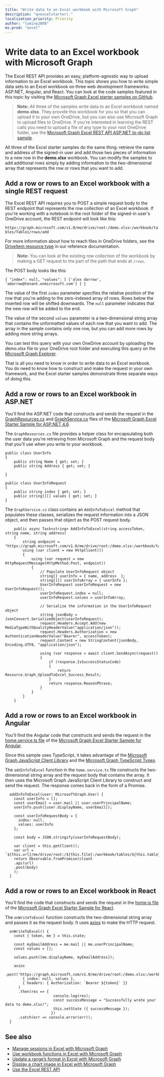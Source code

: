 ```yaml
---
title: "Write data to an Excel workbook with Microsoft Graph"
description: "q=excelstarter)."
localization_priority: Priority
author: "lumine2008"
ms.prod: "excel"
---
```


# Write data to an Excel workbook with Microsoft Graph

The Excel REST API provides an easy, platform-agnostic way to upload information to an Excel workbook. This topic shows you how to write simple data sets to an Excel workbook on three web development frameworks: ASP.NET, Angular, and React. You can look at the code samples featured in this topic by visiting the [Microsoft Graph Excel starter samples on GitHub](https://github.com/microsoftgraph?utf8=%E2%9C%93&q=excelstarter).

> **Note:** All three of the samples write data to an Excel workbook named **demo.xlsx**. They provide this workbook for you so that you can upload it to your own OneDrive, but you can also use Microsoft Graph to upload files to OneDrive. If you're interested in learning the REST calls you need to upload a file of any type to your root OneDrive folder, see the [Microsoft Graph Excel REST API ASP.NET to-do list sample](https://github.com/microsoftgraph/aspnet-todo-rest-sample).

All three of the Excel starter samples do the same thing: retrieve the name and address of the signed-in user and add those two pieces of information to a new row in the **demo.xlsx** workbook. You can modify the samples to add additional rows simply by adding information to the two-dimensional array that represents the row or rows that you want to add.

## Add a row or rows to an Excel workbook with a single REST request

The Excel REST API requires you to POST a simple request body to the REST endpoint that represents the row collection of an Excel workbook. If you're working with a notebook in the root folder of the signed-in user's OneDrive account, the REST endpoint will look like this:

`https://graph.microsoft.com/v1.0/me/drive/root:/demo.xlsx:/workbook/tables/Table1/rows/add`

For more information about how to reach files in OneDrive folders, see the [DriveItem resource type](/graph/api/resources/driveitem?view=graph-rest-1.0) in our reference documentation.

> **Note:** You can look at the existing row collection of the workbook by making a GET request to the part of the path that ends at `/rows`.

The POST body looks like this:

`{
  "index": null,
  "values": [
    ['alex darrow', 'adarrow@tenant.onmicrosoft.com']
  ]
}`

The value of the first `index` parameter specifies the relative position of the row that you're adding to the zero-indexed array of rows. Rows below the inserted row will be shifted downwards. The `null` parameter indicates that the new row will be added to the end.

The value of the second `values` parameter is a two-dimensional string array that contains the unformatted values of each row that you want to add. The array in the sample contains only one row, but you can add more rows by adding more string arrays.

You can test this query with your own OneDrive account by uploading the demo.xlsx file to your OneDrive root folder and executing this query on the [Microsoft Graph Explorer](https://developer.microsoft.com/graph/graph-explorer).

That is all you need to know in order to write data to an Excel workbook. You do need to know how to construct and make the request in your own framework, and the Excel starter samples demonstrate three separate ways of doing this.

## Add a row or rows to an Excel workbook in ASP.NET

You'll find the ASP.NET code that constructs and sends the request in the [GraphResources.cs](https://github.com/microsoftgraph/aspnet-excelstarter-sample/blob/master/Microsoft%20Graph%20Excel%20REST%20ASPNET/Models/GraphResources.cs) and [GraphService.cs](https://github.com/microsoftgraph/aspnet-excelstarter-sample/blob/master/Microsoft%20Graph%20Excel%20REST%20ASPNET/Models/GraphService.cs) files of the [Microsoft Graph Excel Starter Sample for ASP.NET 4.6](https://github.com/microsoftgraph/aspnet-excelstarter-sample).

The `GraphResources.cs` file provides a helper class for encapsulating both the user data you're retrieving from Microsoft Graph and the request body that you'll use when you write to your workbook.

    public class UserInfo
    {
        public string Name { get; set; }
        public string Address { get; set; }

    }

    public class UserInfoRequest
    {
        public string index { get; set; }
        public string[][] values { get; set; }
    }

The `GraphService.cs` class contains an `AddInfoToExcel` method that populates these classes, serializes the request information into a JSON object, and then passes that object as the POST request body.

        public async Task<string> AddInfoToExcel(string accessToken, string name, string address)
        {
            string endpoint = "https://graph.microsoft.com/v1.0/me/drive/root:/demo.xlsx:/workbook/tables/Table1/rows/add";
            using (var client = new HttpClient())
            {
                using (var request = new HttpRequestMessage(HttpMethod.Post, endpoint))
                {
                    // Populate UserInfoRequest object
                    string[] userInfo = { name, address  };
                    string[][] userInfoArray = { userInfo };
                    UserInfoRequest userInfoRequest = new UserInfoRequest();
                    userInfoRequest.index = null;
                    userInfoRequest.values = userInfoArray;

                    // Serialize the information in the UserInfoRequest object
                    string jsonBody = JsonConvert.SerializeObject(userInfoRequest);
                    request.Headers.Accept.Add(new MediaTypeWithQualityHeaderValue("application/json"));
                    request.Headers.Authorization = new AuthenticationHeaderValue("Bearer", accessToken);
                    request.Content = new StringContent(jsonBody, Encoding.UTF8, "application/json");

                    using (var response = await client.SendAsync(request))
                    {
                        if (response.IsSuccessStatusCode)
                        {
                            return Resource.Graph_UploadToExcel_Success_Result;
                        }
                        return response.ReasonPhrase;
                    }
                }
            }
        }

## Add a row or rows to an Excel workbook in Angular

You'll find the Angular code that constructs and sends the request in the [home.service.ts file](https://github.com/microsoftgraph/angular-excelstarter-sample/blob/master/src/app/home/home.service.ts) of the [Microsoft Graph Excel Starter Sample for Angular](https://github.com/microsoftgraph/angular-excelstarter-sample).

Since this sample uses TypeScript, it takes advantage of the [Microsoft Graph JavaScript Client Library](https://github.com/microsoftgraph/msgraph-sdk-javascript) and the [
Microsoft Graph TypeScript Types](https://github.com/microsoftgraph/msgraph-typescript-typings).

The `addInfoToExcel` function in the `home.service.ts` file constructs the two-dimensional string array and the request body that contains the array. It then uses the Microsoft Graph JavaScript Client Library to construct and send the request. The response comes back in the form of a Promise.

      addInfoToExcel(user: MicrosoftGraph.User) {
        const userInfo = [];
        const userEmail = user.mail || user.userPrincipalName;    
        userInfo.push([user.displayName, userEmail]);

        const userInfoRequestBody = {
          index: null,
          values: userInfo
        };   

        const body = JSON.stringify(userInfoRequestBody);

        var client = this.getClient();
        var url = `${this.url}/me/drive/root:/${this.file}:/workbook/tables/${this.table}/rows/add`
        return Observable.fromPromise(client
        .api(url)
        .post(body)
        );
      }

## Add a row or rows to an Excel workbook in React

You'll find the code that constructs and sends the request in the [home.js file](https://github.com/microsoftgraph/react-excelstarter-sample/blob/master/src/home/home.js) of the [Microsoft Graph Excel Starter Sample for React](https://github.com/microsoftgraph/react-excelstarter-sample).

The `onWriteToExcel` function constructs the two-dimensional string array and passes it as the request body. It uses [axios](https://www.npmjs.com/package/axios) to make the HTTP request.

      onWriteToExcel() {
        const { token, me } = this.state;

        const myEmailAddress = me.mail || me.userPrincipalName;
        const values = [];

        values.push([me.displayName, myEmailAddress]);

        axios
          .post('https://graph.microsoft.com/v1.0/me/drive/root:/demo.xlsx:/workbook/tables/Table1/rows/add',
            { index: null, values },
            { headers: { Authorization: `Bearer ${token}` }}
          )
          .then(res => {
                          console.log(res);
                          const successMessage = "Successfully wrote your data to demo.xlsx!";
                          this.setState ({ successMessage });
                         })
          .catch(err => console.error(err));
      }

## See also

* [Manage sessions in Excel with Microsoft Graph](excel-manage-sessions.md)
* [Use workbook functions in Excel with Microsoft Graph](excel-use-functions.md)
* [Update a range’s format in Excel with Microsoft Graph](excel-update-range-format.md)
* [Display a chart image in Excel with Microsoft Graph](excel-display-chart-image.md)
* [Use the Excel REST API](/graph/api/resources/excel?view=graph-rest-1.0)    
